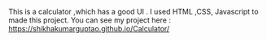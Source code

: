This is a calculator ,which has a good UI .
I used HTML ,CSS, Javascript to made this project.
You can see my project here : https://shikhakumarguptao.github.io/Calculator/
